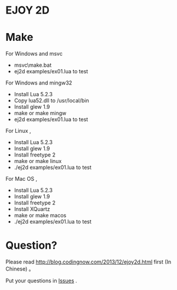 EJOY 2D
=======

Make
====

For Windows and msvc

* msvc\make.bat
* ej2d examples/ex01.lua to test

For Windows and mingw32

* Install Lua 5.2.3
* Copy lua52.dll to /usr/local/bin
* Install glew 1.9
* make or make mingw
* ej2d examples/ex01.lua to test

For Linux ,

* Install Lua 5.2.3
* Install glew 1.9
* Install freetype 2
* make or make linux
* ./ej2d examples/ex01.lua to test

For Mac OS ,

* Install Lua 5.2.3
* Install glew 1.9
* Install freetype 2
* Install XQuartz
* make or make macos
* ./ej2d examples/ex01.lua to test

Question?
=======

Please read http://blog.codingnow.com/2013/12/ejoy2d.html first (In Chinese) 。

Put your questions in [Issues](https://github.com/cloudwu/ejoy2d/issues) .


